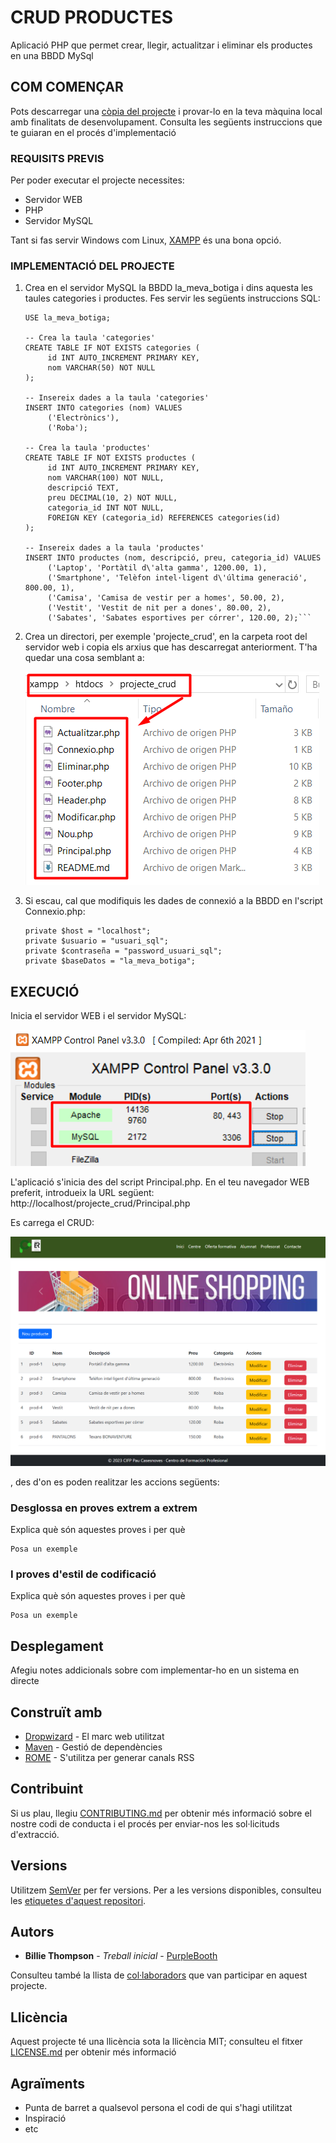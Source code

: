 # CRUD PRODUCTES

Aplicació PHP que permet crear, llegir, actualitzar i eliminar els productes en una BBDD MySql

## COM COMENÇAR

Pots descarregar una [còpia del projecte](https://github.com/bielalzina/Desplegament-web/archive/refs/heads/main.zip) i provar-lo en la teva màquina local 
amb finalitats de desenvolupament. 
Consulta les següents instruccions que te guiaran en el procés d'implementació

### REQUISITS PREVIS

Per poder executar el projecte necessites:

* Servidor WEB
* PHP
* Servidor MySQL

Tant si fas servir Windows com Linux, [XAMPP](https://www.apachefriends.org/es/index.html) és una bona opció.


### IMPLEMENTACIÓ DEL PROJECTE

1. Crea en el servidor MySQL la BBDD la_meva_botiga i dins aquesta les taules categories i productes. Fes servir les següents instruccions SQL:  


    ```CREATE DATABASE IF NOT EXISTS la_meva_botiga;
    USE la_meva_botiga;

    -- Crea la taula 'categories'
    CREATE TABLE IF NOT EXISTS categories (
         id INT AUTO_INCREMENT PRIMARY KEY,
         nom VARCHAR(50) NOT NULL
    );

    -- Insereix dades a la taula 'categories'
    INSERT INTO categories (nom) VALUES
         ('Electrònics'),
         ('Roba');

    -- Crea la taula 'productes'
    CREATE TABLE IF NOT EXISTS productes (
         id INT AUTO_INCREMENT PRIMARY KEY,
         nom VARCHAR(100) NOT NULL,
         descripció TEXT,
         preu DECIMAL(10, 2) NOT NULL,
         categoria_id INT NOT NULL,
         FOREIGN KEY (categoria_id) REFERENCES categories(id)
    );

    -- Insereix dades a la taula 'productes'
    INSERT INTO productes (nom, descripció, preu, categoria_id) VALUES
         ('Laptop', 'Portàtil d\'alta gamma', 1200.00, 1),
         ('Smartphone', 'Telèfon intel·ligent d\'última generació', 800.00, 1),
         ('Camisa', 'Camisa de vestir per a homes', 50.00, 2),
         ('Vestit', 'Vestit de nit per a dones', 80.00, 2),
         ('Sabates', 'Sabates esportives per córrer', 120.00, 2);```

2. Crea un directori, per exemple 'projecte_crud', en la carpeta root del servidor web i copia 
els arxius que has descarregat anteriorment. T'ha quedar una cosa semblant a:

    ![captura_estructura_arxius](https://github.com/bielalzina/Desplegament-web/blob/main/imatges/projecte_crud.png?raw=true)
  
3. Si escau, cal que modifiquis les dades de connexió a la BBDD en l'script Connexio.php:

    ```
    private $host = "localhost";
    private $usuario = "usuari_sql";
    private $contraseña = "password_usuari_sql";
    private $baseDatos = "la_meva_botiga";
    ```

## EXECUCIÓ

Inicia el servidor WEB i el servidor MySQL:

![captura_xampp](https://github.com/bielalzina/Desplegament-web/blob/a83eea17e8a55db1eb5ee4c002ce0f29c2b1a6ff/imatges/xampp.png?raw=true)

L'aplicació s'inicia des del script Principal.php. En el teu navegador WEB preferit, introdueix la URL següent: http://localhost/projecte_crud/Principal.php

Es carrega el CRUD:

![captura_crud](https://github.com/bielalzina/Desplegament-web/blob/7b8b96f48ebfd45d9531a4811ead19bcfc634adc/imatges/captura_crud.png)

, des d'on es poden realitzar les accions següents:

 

### Desglossa en proves extrem a extrem

Explica què són aquestes proves i per què

```
Posa un exemple
```

### I proves d'estil de codificació

Explica què són aquestes proves i per què

```
Posa un exemple
```

## Desplegament

Afegiu notes addicionals sobre com implementar-ho en un sistema en directe

## Construït amb

* [Dropwizard](http://www.dropwizard.io/1.0.2/docs/) - El marc web utilitzat
* [Maven](https://maven.apache.org/) - Gestió de dependències
* [ROME](https://rometools.github.io/rome/) - S'utilitza per generar canals RSS

## Contribuint

Si us plau, llegiu [CONTRIBUTING.md](https://gist.github.com/PurpleBooth/b24679402957c63ec426) per obtenir més informació sobre el nostre codi de conducta i el procés per enviar-nos les sol·licituds d'extracció.

## Versions

Utilitzem [SemVer](http://semver.org/) per fer versions. Per a les versions disponibles, consulteu les [etiquetes d'aquest repositori](https://github.com/your/project/tags).

## Autors

* **Billie Thompson** - *Treball inicial* - [PurpleBooth](https://github.com/PurpleBooth)

Consulteu també la llista de [col·laboradors](https://github.com/your/project/contributors) que van participar en aquest projecte.

## Llicència

Aquest projecte té una llicència sota la llicència MIT; consulteu el fitxer [LICENSE.md](LICENSE.md) per obtenir més informació

## Agraïments

* Punta de barret a qualsevol persona el codi de qui s'hagi utilitzat
* Inspiració
* etc
